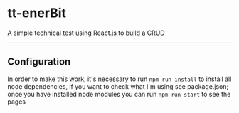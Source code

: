 # tt-enerBit

A simple technical test using React.js to build a CRUD

---

## Configuration

In order to make this work, it's necessary to run `npm run install`
to install all node dependencies, if you want to check what I'm using
see package.json; once you have installed node modules you can run
`npm run start` to see the pages